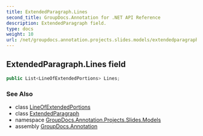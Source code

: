 ```yaml
---
title: ExtendedParagraph.Lines
second_title: GroupDocs.Annotation for .NET API Reference
description: ExtendedParagraph field. 
type: docs
weight: 10
url: /net/groupdocs.annotation.projects.slides.models/extendedparagraph/lines/
---
```

## ExtendedParagraph.Lines field

```csharp
public List<LineOfExtendedPortions> Lines;
```

### See Also

* class [LineOfExtendedPortions](../../lineofextendedportions/)
* class [ExtendedParagraph](../)
* namespace [GroupDocs.Annotation.Projects.Slides.Models](../../extendedparagraph/)
* assembly [GroupDocs.Annotation](../../../)


